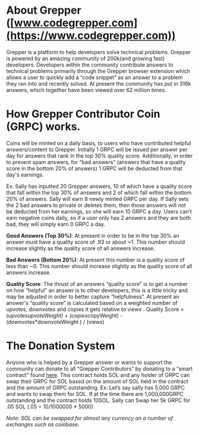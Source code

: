 # About Grepper ([www.codegrepper.com](https://www.codegrepper.com))
Grepper is a platform to help developers solve technical problems. Grepper is powered by an amazing community of 200k(and growing fast) developers. Developers within the community contribute answers to technical problems primarily through the Grepper browser extension which allows a user to quickly add a “code snippet” as an answer to a problem they ran into and recently solved. At present the community has put in 318k answers, which together have been viewed over 62 million times.


# How Grepper Contributor Coin (GRPC) works.
Coins will be minted on a daily basis, to users who have contributed helpful answers/content to Grepper. Initially 1 GRPC will be issued per answer per day for answers that rank in the top 30% quality score.  Additionally, in order to prevent spam answers, for  “bad answers” (answers that have a quality score in the bottom 20% of answers) 1 GRPC will be deducted from that day's earnings. 

Ex: Sally has inputted 20 Grepper answers, 10 of which have a quality score that fall within the top 30% of answers and 2 of which fall within the bottom 20% of answers. Sally will earn 8 newly minted GRPC per day.  If Sally sets the 2 bad answers to private or deletes them, then those answers will not be deducted from her earnings, so she will earn 10 GRPC a day.  Users can’t earn negative coins daily, so if a user only has 2 answers and they are both bad, they will simply earn 0 GRPC a day. 

**Good Answers (Top 30%)**: At present in order to be in the top 30% an answer must have a quality score of .93 or about ~1. This number should increase slightly as the quality score of all answers increase. 

**Bad Answers (Bottom 20%)**: At present this number is a quality score of less than ~0. This number should increase slightly as the quality score of all answers increase. 

**Quality Score**: The thrust of an answers “quality score” is to get a number on how “helpful” an answer is to other developers, this is a little tricky and may be adjusted in order to better capture “helpfulness”. At present an answer's “quality score” is calculated based on a weighted number of upvotes, downvotes and copies it gets relative to views . Quality Score = (upvotes*upvoteWeight) + (copies*copyWeight) - (downvotes*downvoteWeight ) / (views) 



# The Donation System 
Anyone who is helped by a Grepper answer or wants to support the community can donate to all “Grepper Contributors” by donating to a “smart contract” found [here](https://github.com/CodeGrepper/grepper_contributor_coin_contract/tree/main/program-rust/src/lib.rs). This contract holds SOL and any holder of GRPC can swap their GRPC for SOL based on the amount of SOL held in the contract and the amount of GRPC outstanding.  Ex: Let’s say sally has 5,000 GRPC and wants to swap them for SOL. If at the time there are 1,000,000GRPC outstanding and the contract holds 10SOL.  Sally can Swap her 5k GRPC for .05 SOL (.05 = 10/1000000 * 5000) 

*Note: SOL can be swapped for almost any currency on a number of exchanges such as coinbase.*


